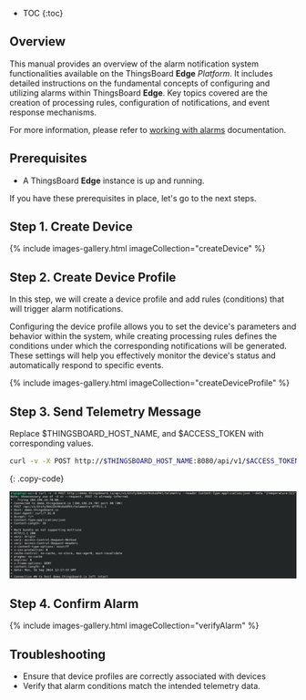 
* TOC 
{:toc}

## Overview

This manual provides an overview of the alarm notification system functionalities available on the ThingsBoard **Edge** *Platform*. It includes detailed instructions on the fundamental concepts of configuring and utilizing alarms within ThingsBoard **Edge**. Key topics covered are the creation of processing rules, configuration of notifications, and event response mechanisms.

For more information, please refer to [working with alarms](/docs/pe/user-guide/alarms/#main-concepts) documentation.

## Prerequisites

- A ThingsBoard **Edge** instance is up and running.

If you have these prerequisites in place, let's go to the next steps.


## Step 1. Create Device

{% include images-gallery.html imageCollection="createDevice" %}

## Step 2. Create Device Profile

In this step, we will create a device profile and add rules (conditions) that will trigger alarm notifications. 

Configuring the device profile allows you to set the device's parameters and behavior within the system, while creating processing rules defines the conditions under which the corresponding notifications will be generated. These settings will help you effectively monitor the device's status and automatically respond to specific events.

{% include images-gallery.html imageCollection="createDeviceProfile" %}

## Step 3. Send Telemetry Message

Replace $THINGSBOARD_HOST_NAME, and $ACCESS_TOKEN with corresponding values.


```bash
curl -v -X POST http://$THINGSBOARD_HOST_NAME:8080/api/v1/$ACCESS_TOKEN/telemetry --header Content-Type:application/json --data "{temperature:51}"
```
{: .copy-code}

![image](/images/edge/user-guide/alarms/send-telemetry-cli.png)

## Step 4. Confirm Alarm

{% include images-gallery.html imageCollection="verifyAlarm" %}

## Troubleshooting

- Ensure that device profiles are correctly associated with devices
- Verify that alarm conditions match the intended telemetry data.
